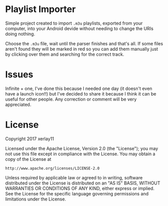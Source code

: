 # Playlist Importer

Simple project created to import `.m3u` playlists, exported from your computer, into your Android devide without needing to change the URIs doing nothing.

Choose the `.m3u` file, wait until the parser finishes and that's all. If some files aren't found they will be marked in red so you can add them manually just by clicking over them and searching for the correct track.

# Issues

Infinite + one, I've done this because I needed one day (it doesn't even have a launch icon!!) but I've decided to share it because I think it can be useful for other people. Any correction or comment will be very appreciated.

# License

Copyright 2017 xerlay11

Licensed under the Apache License, Version 2.0 (the "License");
you may not use this file except in compliance with the License.
You may obtain a copy of the License at

    http://www.apache.org/licenses/LICENSE-2.0

Unless required by applicable law or agreed to in writing, software
distributed under the License is distributed on an "AS IS" BASIS,
WITHOUT WARRANTIES OR CONDITIONS OF ANY KIND, either express or implied.
See the License for the specific language governing permissions and
limitations under the License.
